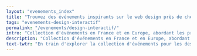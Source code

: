 ```yaml
---
layout: "evenements_index"
title: "Trouvez des événements inspirants sur le web design près de chez vous"
tags: "evenements-design-interactif"
permalink: "/evenements/design-interactif/"
intro: "Collection d'événements en France et en Europe, abordant les problématiques et les thèmes spécifiques au design interactif. N'hésitez pas à suggérer des événements locaux ou nationaux si vous pensez qu'ils sont pertinents pour la communauté du MDW."
description: "Collection d'événements en France et en Europe, abordant les problématiques et les thèmes spécifiques au design interactif"
text-twtr: "En train d'explorer la collection d'événements pour les designers d'interfaces du @MagDuWebdesign"
---
```

